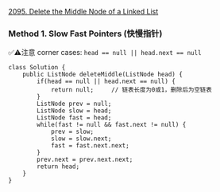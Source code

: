 [2095. Delete the Middle Node of a Linked List](https://leetcode.com/problems/delete-the-middle-node-of-a-linked-list/description/)


### Method 1. Slow Fast Pointers (快慢指针)
✅⚠️注意 corner cases: `head == null || head.next == null`
```
class Solution {
    public ListNode deleteMiddle(ListNode head) {
        if(head == null || head.next == null) {
            return null;     // 链表长度为0或1，删除后为空链表
        }
        ListNode prev = null;
        ListNode slow = head;
        ListNode fast = head;
        while(fast != null && fast.next != null) {
            prev = slow;
            slow = slow.next;
            fast = fast.next.next;
        }
        prev.next = prev.next.next;
        return head;
    }
}
```
